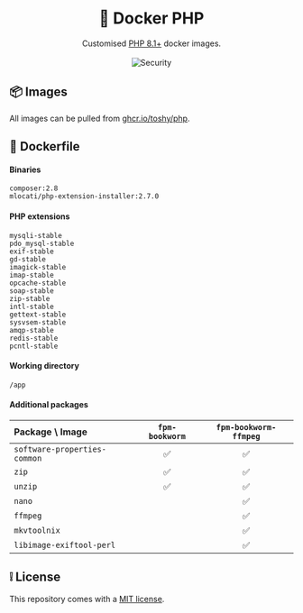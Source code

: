 <h1 align="center">🐋 Docker PHP </h1>

<div align="center">
    <div>Customised <a href="https://hub.docker.com/_/php">PHP 8.1+</a> docker images.</div>
    <br />
    <img src="https://img.shields.io/github/actions/workflow/status/toshy/docker-php/security.yml?branch=main&label=Security" alt="Security" />
</div>

## 📦 Images

All images can be pulled from [ghcr.io/toshy/php](https://ghcr.io/toshy/php).

## 🐳 Dockerfile

#### Binaries

```text
composer:2.8
mlocati/php-extension-installer:2.7.0
```

#### PHP extensions

```text
mysqli-stable
pdo_mysql-stable
exif-stable
gd-stable
imagick-stable
imap-stable
opcache-stable
soap-stable
zip-stable
intl-stable
gettext-stable
sysvsem-stable
amqp-stable
redis-stable
pcntl-stable
```

#### Working directory

```text
/app
```

#### Additional packages

| Package \ Image              | `fpm-bookworm`  | `fpm-bookworm-ffmpeg` |
|:-----------------------------|:---------------:|:---------------------:|
| `software-properties-common` |        ✅        |           ✅           |
| `zip`                        |        ✅        |           ✅           |
| `unzip`                      |        ✅        |           ✅           |
| `nano`                       |                 |           ✅           |
| `ffmpeg`                     |                 |           ✅           |
| `mkvtoolnix`                 |                 |           ✅           |
| `libimage-exiftool-perl`     |                 |           ✅           |

## ❕ License

This repository comes with a [MIT license](./LICENSE).
